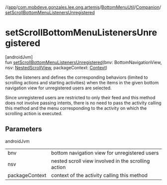 //[app](../../../../index.md)/[com.mobdeve.gonzales.lee.ong.artemis](../../index.md)/[BottomMenuUtil](../index.md)/[Companion](index.md)/[setScrollBottomMenuListenersUnregistered](set-scroll-bottom-menu-listeners-unregistered.md)

# setScrollBottomMenuListenersUnregistered

[androidJvm]\
fun [setScrollBottomMenuListenersUnregistered](set-scroll-bottom-menu-listeners-unregistered.md)(bnv: BottomNavigationView, nsv: [NestedScrollView](https://developer.android.com/reference/kotlin/androidx/core/widget/NestedScrollView.html), packageContext: [Context](https://developer.android.com/reference/kotlin/android/content/Context.html))

Sets the listeners and defines the corresponding behaviors (limited to scrolling actions and starting activities) when the items in the given bottom navigation view for unregistered users are selected.

Since unregistered users are restricted to only their feed and this method does not involve passing intents, there is no need to pass the activity calling this method and the menu corresponding to the activity on which the scrolling action is executed.

## Parameters

androidJvm

| | |
|---|---|
| bnv | bottom navigation view for unregistered users |
| nsv | nested scroll view involved in the scrolling action |
| packageContext | context of the activity calling this method |
